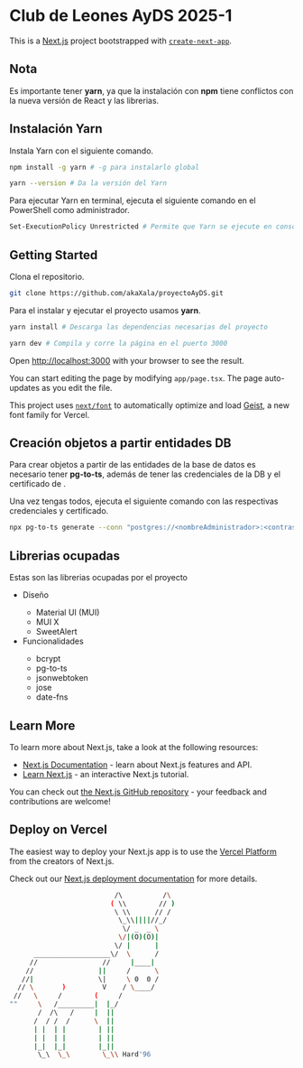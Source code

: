 # Club de Leones AyDS 2025-1

This is a [Next.js](https://nextjs.org) project bootstrapped with [`create-next-app`](https://nextjs.org/docs/app/api-reference/cli/create-next-app).

## Nota

Es importante tener **yarn**, ya que la instalación con **npm** tiene conflictos con la nueva versión de React y las librerias.

## Instalación Yarn

Instala Yarn con el siguiente comando.

```bash
npm install -g yarn # -g para instalarlo global
```

```bash
yarn --version # Da la versión del Yarn
```

Para ejecutar Yarn en terminal, ejecuta el siguiente comando en el PowerShell como administrador.

```bash
Set-ExecutionPolicy Unrestricted # Permite que Yarn se ejecute en consola
```

## Getting Started

Clona el repositorio.

```bash
git clone https://github.com/akaXala/proyectoAyDS.git
```

Para el instalar y ejecutar el proyecto usamos **yarn**.

```bash
yarn install # Descarga las dependencias necesarias del proyecto
```
```bash
yarn dev # Compila y corre la página en el puerto 3000
```

Open [http://localhost:3000](http://localhost:3000) with your browser to see the result.

You can start editing the page by modifying `app/page.tsx`. The page auto-updates as you edit the file.

This project uses [`next/font`](https://nextjs.org/docs/app/building-your-application/optimizing/fonts) to automatically optimize and load [Geist](https://vercel.com/font), a new font family for Vercel.

## Creación objetos a partir entidades DB

Para crear objetos a partir de las entidades de la base de datos es necesario tener **pg-to-ts**, además de tener las credenciales de la DB y el certificado de .

Una vez tengas todos, ejecuta el siguiente comando con las respectivas credenciales y certificado.

```bash
npx pg-to-ts generate --conn "postgres://<nombreAdministrador>:<contraseña>@<URL>:<puertoDB>/<nombreDelSchema>?ssl=true&sslrootcert=<./rutaAlCertificadoPem>" --output ./src/ts/schemas.ts
```

## Librerias ocupadas

Estas son las librerias ocupadas por el proyecto

<ul>
       <li>Diseño</li>
       <ul>
              <li>Material UI (MUI)</li>
              <li>MUI X</li>
              <li>SweetAlert</li>
       </ul>
       <li>Funcionalidades</li>
       <ul>
              <li>bcrypt</li>
              <li>pg-to-ts</li>
              <li>jsonwebtoken</li>
              <li>jose</li>
              <li>date-fns</li>
       </ul>
</ul>

## Learn More

To learn more about Next.js, take a look at the following resources:

- [Next.js Documentation](https://nextjs.org/docs) - learn about Next.js features and API.
- [Learn Next.js](https://nextjs.org/learn) - an interactive Next.js tutorial.

You can check out [the Next.js GitHub repository](https://github.com/vercel/next.js) - your feedback and contributions are welcome!

## Deploy on Vercel

The easiest way to deploy your Next.js app is to use the [Vercel Platform](https://vercel.com/new?utm_medium=default-template&filter=next.js&utm_source=create-next-app&utm_campaign=create-next-app-readme) from the creators of Next.js.

Check out our [Next.js deployment documentation](https://nextjs.org/docs/app/building-your-application/deploying) for more details.

```bash
                          /\          /\
                         ( \\        // )
                          \ \\      // /
                           \_\\||||//_/
                            \/ _  _ \
                           \/|(O)(O)|
                          \/ |      |
      ___________________\/  \      /
     //                //     |____|
    //                ||     /      \
   //|                \|     \ 0  0 /
  // \       )         V    / \____/
 //   \     /        (     /
""     \   /_________|  |_/
       /  /\   /     |  ||
      /  / /  /      \  ||
      | |  | |        | ||
      | |  | |        | ||
      |_|  |_|        |_||
       \_\  \_\        \_\\ Hard'96
```